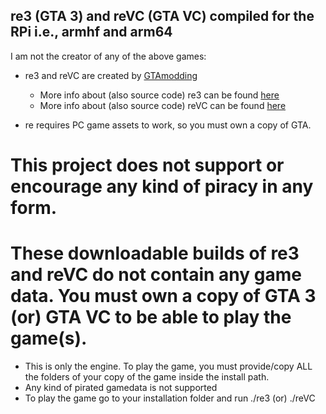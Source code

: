 ## re3 (GTA 3) and reVC (GTA VC) compiled for the RPi i.e., armhf and arm64


I am not the creator of any of the above games:
  - re3 and reVC are created by [GTAmodding](https://github.com/GTAmodding)
    - More info about (also source code) re3 can be found [here](https://github.com/GTAmodding/re3/tree/master/)
    - More info about (also source code) reVC can be found [here](https://github.com/GTAmodding/re3/tree/miami/)
  
  - re requires PC game assets to work, so you must own a copy of GTA.
  
  
  
# This project does not support or encourage any kind of piracy in any form.
  
  
  
# These downloadable builds of re3 and reVC do not contain any game data. You must own a copy of GTA 3 (or) GTA VC to be able to play the game(s).
  
  
  - This is only the engine. To play the game, you must provide/copy ALL the folders of your copy of the game inside the install path.
  - Any kind of pirated gamedata is not supported
  - To play the game go to your installation folder and run ./re3 (or) ./reVC

